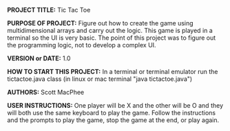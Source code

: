 **PROJECT TITLE:**  Tic Tac Toe

**PURPOSE OF PROJECT:** Figure out how to create the game using multidimensional arrays and carry out the logic. This game is played in a terminal so the UI is very basic. The point of this project was to figure out the programming logic, not to develop a complex UI.

**VERSION or DATE:** 1.0

**HOW TO START THIS PROJECT:** In a terminal or terminal emulator run the tictactoe.java class (in linux or mac terminal "java tictactoe.java")

**AUTHORS:** Scott MacPhee

**USER INSTRUCTIONS:** One player will be X and the other will be O and they will both use the same keyboard to play the game. Follow the instructions and the prompts to play the game, stop the game at the end, or play again.
